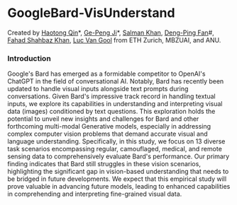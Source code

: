# GoogleBard-VisUnderstand
Created by [Haotong Qin](https://htqin.github.io/)\*, [Ge-Peng Ji](https://gewelsji.github.io/)\*, [Salman Khan](https://salman-h-khan.github.io/), [Deng-Ping Fan](https://dengpingfan.github.io/)\#, [Fahad Shahbaz Khan](https://sites.google.com/view/fahadkhans/home), [Luc Van Gool](https://ee.ethz.ch/the-department/faculty/professors/person-detail.OTAyMzM=.TGlzdC80MTEsMTA1ODA0MjU5.html) from ETH Zurich, MBZUAI, and ANU.

### Introduction

Google's Bard has emerged as a formidable competitor to OpenAI's ChatGPT in the field of conversational AI. Notably, Bard has recently been updated to handle visual inputs alongside text prompts during conversations. Given Bard's impressive track record in handling textual inputs, we explore its capabilities in understanding and interpreting visual data (images) conditioned by text questions. This exploration holds the potential to unveil new insights and challenges for Bard and other forthcoming multi-modal Generative models, especially in addressing complex computer vision problems that demand accurate  visual and language understanding. Specifically, in this study, we focus on 13 diverse task scenarios encompassing regular, camouflaged, medical, and remote sensing data to comprehensively evaluate Bard's performance. Our primary finding indicates that Bard still struggles in these vision scenarios, highlighting the significant gap in vision-based understanding that needs 
to be bridged in future developments. We expect that this empirical study will prove valuable in advancing future models, leading to enhanced capabilities in comprehending and interpreting fine-grained visual data. 
